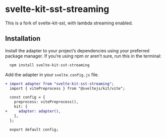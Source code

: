 # svelte-kit-sst-streaming
This is a fork of svelte-kit-sst, with lambda streaming enabled.

## Installation

Install the adapter to your project’s dependencies using your preferred package manager. If you’re using npm or aren’t sure, run this in the terminal:

```bash
  npm install svelte-kit-sst-streaming
```

Add the adapter in your `svelte.config.js` file.

```diff
+ import adapter from "svelte-kit-sst-streaming";
  import { vitePreprocess } from "@sveltejs/kit/vite";

  const config = {
    preprocess: vitePreprocess(),
    kit: {
+     adapter: adapter(),
    },
  };

  export default config;
```
